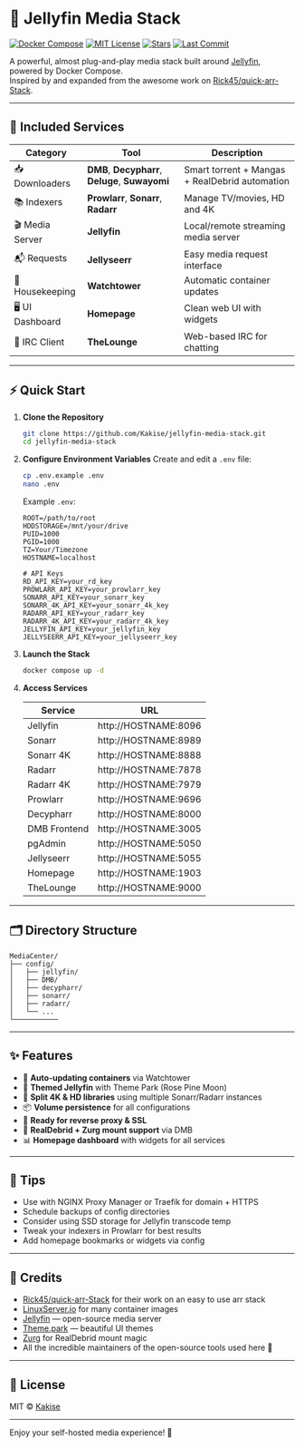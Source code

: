 # 🍿 Jellyfin Media Stack

[![Docker Compose](https://img.shields.io/badge/Docker--Compose-Ready-blue?logo=docker)](https://docs.docker.com/compose/)
[![MIT License](https://img.shields.io/github/license/Kakise/jellyfin-media-stack)](LICENSE)
[![Stars](https://img.shields.io/github/stars/Kakise/jellyfin-media-stack.svg?style=social)](https://github.com/Kakise/jellyfin-media-stack/stargazers)
[![Last Commit](https://img.shields.io/github/last-commit/Kakise/jellyfin-media-stack)](https://github.com/Kakise/jellyfin-media-stack)

A powerful, almost plug-and-play media stack built around [Jellyfin](https://jellyfin.org), powered by Docker Compose.  
Inspired by and expanded from the awesome work on [Rick45/quick-arr-Stack](https://github.com/Rick45/quick-arr-Stack).  

---

## 🧩 Included Services

| Category     | Tool           | Description                          |
|--------------|----------------|--------------------------------------|
| 📥 Downloaders | **DMB**, **Decypharr**, **Deluge**, **Suwayomi** | Smart torrent + Mangas + RealDebrid automation |
| 📚 Indexers   | **Prowlarr**, **Sonarr**, **Radarr** | Manage TV/movies, HD and 4K |
| 🎬 Media Server | **Jellyfin**        | Local/remote streaming media server |
| 📬 Requests   | **Jellyseerr**     | Easy media request interface |
| 🧼 Housekeeping | **Watchtower**     | Automatic container updates |
| 🖥 UI Dashboard | **Homepage**        | Clean web UI with widgets |
| 💬 IRC Client | **TheLounge**       | Web-based IRC for chatting |

---

## ⚡ Quick Start

1. **Clone the Repository**
   ```bash
   git clone https://github.com/Kakise/jellyfin-media-stack.git
   cd jellyfin-media-stack
   ```

2. **Configure Environment Variables**
   Create and edit a `.env` file:
   ```bash
   cp .env.example .env
   nano .env
   ```

   Example `.env`:
   ```env
   ROOT=/path/to/root
   HDDSTORAGE=/mnt/your/drive
   PUID=1000
   PGID=1000
   TZ=Your/Timezone
   HOSTNAME=localhost

   # API Keys
   RD_API_KEY=your_rd_key
   PROWLARR_API_KEY=your_prowlarr_key
   SONARR_API_KEY=your_sonarr_key
   SONARR_4K_API_KEY=your_sonarr_4k_key
   RADARR_API_KEY=your_radarr_key
   RADARR_4K_API_KEY=your_radarr_4k_key
   JELLYFIN_API_KEY=your_jellyfin_key
   JELLYSEERR_API_KEY=your_jellyseerr_key
   ```

3. **Launch the Stack**
   ```bash
   docker compose up -d
   ```

4. **Access Services**

   | Service      | URL                          |
   |--------------|------------------------------|
   | Jellyfin     | http://HOSTNAME:8096         |
   | Sonarr       | http://HOSTNAME:8989         |
   | Sonarr 4K    | http://HOSTNAME:8888         |
   | Radarr       | http://HOSTNAME:7878         |
   | Radarr 4K    | http://HOSTNAME:7979         |
   | Prowlarr     | http://HOSTNAME:9696         |
   | Decypharr    | http://HOSTNAME:8000         |
   | DMB Frontend | http://HOSTNAME:3005         |
   | pgAdmin      | http://HOSTNAME:5050         |
   | Jellyseerr   | http://HOSTNAME:5055         |
   | Homepage     | http://HOSTNAME:1903         |
   | TheLounge    | http://HOSTNAME:9000         |

---

## 🗂 Directory Structure

```
MediaCenter/
├── config/
│   ├── jellyfin/
│   ├── DMB/
│   ├── decypharr/
│   ├── sonarr/
│   ├── radarr/
│   └── ...
└───────────
```

---

## ✨ Features

- 🔁 **Auto-updating containers** via Watchtower
- 🎨 **Themed Jellyfin** with Theme Park (Rose Pine Moon)
- 🧠 **Split 4K & HD libraries** using multiple Sonarr/Radarr instances
- 📦 **Volume persistence** for all configurations
- 🔐 **Ready for reverse proxy & SSL**
- 🔌 **RealDebrid + Zurg mount support** via DMB
- 📊 **Homepage dashboard** with widgets for all services

---

## 🧠 Tips

- Use with NGINX Proxy Manager or Traefik for domain + HTTPS
- Schedule backups of config directories
- Consider using SSD storage for Jellyfin transcode temp
- Tweak your indexers in Prowlarr for best results
- Add homepage bookmarks or widgets via config

---

## 🙏 Credits

- [Rick45/quick-arr-Stack](https://github.com/Rick45/quick-arr-Stack) for their work on an easy to use arr stack
- [LinuxServer.io](https://www.linuxserver.io/) for many container images
- [Jellyfin](https://jellyfin.org) — open-source media server
- [Theme.park](https://github.com/GilbN/theme.park) — beautiful UI themes
- [Zurg](https://github.com/debridmediamanager/zurg-testing) for RealDebrid mount magic
- All the incredible maintainers of the open-source tools used here 🙌

---

## 📜 License

MIT © [Kakise](https://github.com/Kakise)

---

Enjoy your self-hosted media experience! 🎉
